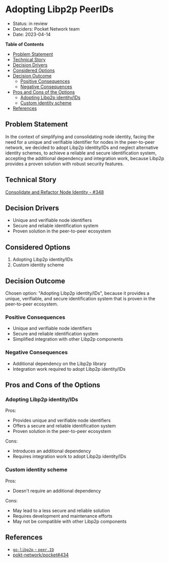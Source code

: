 # Adopting Libp2p PeerIDs <!-- omit in toc -->

- Status: in review
- Deciders: Pocket Network team
- Date: 2023-04-14

**Table of Contents**

- [Problem Statement](#problem-statement-)
- [Technical Story](#technical-story-)
- [Decision Drivers](#decision-drivers-)
- [Considered Options](#considered-options-)
- [Decision Outcome](#decision-outcome-)
    - [Positive Consequences](#positive-consequences-)
    - [Negative Consequences](#negative-consequences-)
- [Pros and Cons of the Options](#pros-and-cons-of-the-options-)
    - [Adopting Libp2p identity/IDs](#adopting-libp2p-identityids)
    - [Custom identity scheme](#custom-identity-scheme)
- [References](#references-)

## Problem Statement <!-- required -->

In the context of simplifying and consolidating node identity, facing the need for a unique and verifiable identifier for nodes in the peer-to-peer network, we decided to adopt Libp2p identity/IDs and neglect alternative identity schemes, to achieve a reliable and secure identification system, accepting the additional dependency and integration work, because Libp2p provides a proven solution with robust security features.

## Technical Story <!-- optional -->

[Consolidate and Refactor Node Identity - #348](https://github.com/pokt-network/pocket/issue/348)

## Decision Drivers <!-- optional -->

- Unique and verifiable node identifiers
- Secure and reliable identification system
- Proven solution in the peer-to-peer ecosystem

## Considered Options <!-- required -->

1. Adopting Libp2p identity/IDs
2. Custom identity scheme

## Decision Outcome <!-- required -->

Chosen option: "Adopting Libp2p identity/IDs", because it provides a unique, verifiable, and secure identification system that is proven in the peer-to-peer ecosystem.

### Positive Consequences <!-- optional -->

- Unique and verifiable node identifiers
- Secure and reliable identification system
- Simplified integration with other Libp2p components

### Negative Consequences <!-- optional -->

- Additional dependency on the Libp2p library
- Integration work required to adopt Libp2p identity/IDs

## Pros and Cons of the Options <!-- required -->

### Adopting Libp2p identity/IDs

Pros:

- Provides unique and verifiable node identifiers
- Offers a secure and reliable identification system
- Proven solution in the peer-to-peer ecosystem

Cons:

- Introduces an additional dependency
- Requires integration work to adopt Libp2p identity/IDs

### Custom identity scheme

Pros:

- Doesn't require an additional dependency

Cons:

- May lead to a less secure and reliable solution
- Requires development and maintenance efforts
- May not be compatible with other Libp2p components

## References <!-- optional -->

- [`go-libp2p` - `peer.ID`](https://pkg.go.dev/github.com/libp2p/go-libp2p@v0.27.1/core/peer#ID)
- [pokt-network/pocket#434](https://github.com/pokt-network/pocket/issue/434)